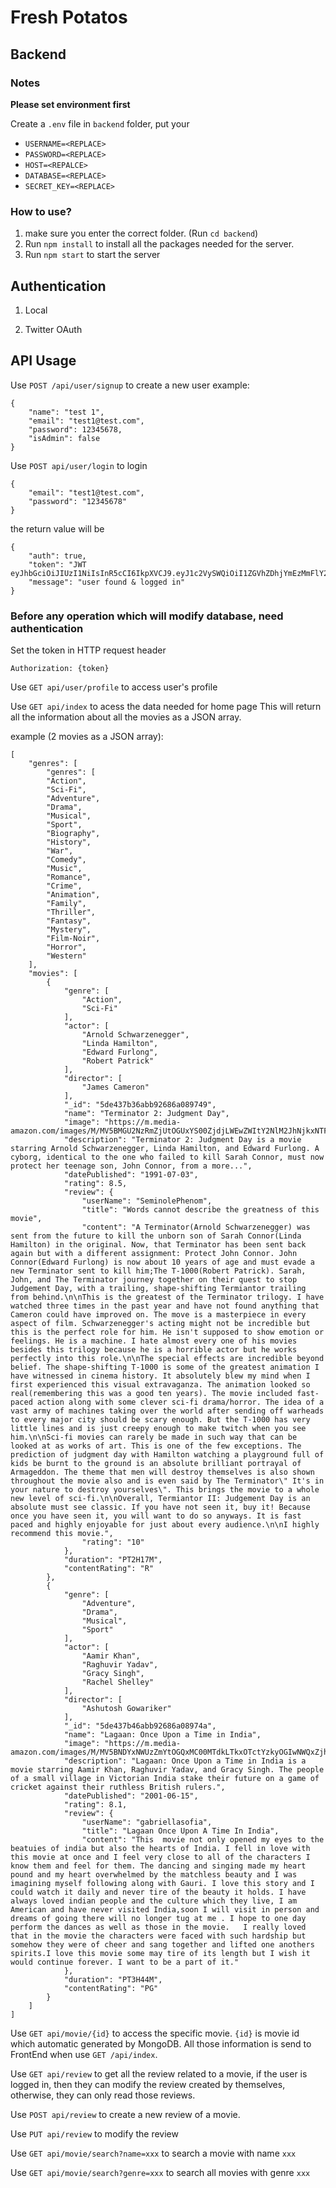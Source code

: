 # Fresh Potatos

## Backend

### Notes

**Please set environment first**

Create a `.env` file in `backend` folder, put your 

* `USERNAME=<REPLACE>`
* `PASSWORD=<REPLACE>`
* `HOST=<REPALCE>`
* `DATABASE=<REPLACE>`
* `SECRET_KEY=<REPLACE>`

### How to use?

1. make sure you enter the correct folder. (Run `cd backend`)
2. Run `npm install` to install all the packages needed for the server.
3. Run `npm start` to start the server

## Authentication

1. Local

2. Twitter OAuth



## API Usage

Use `POST /api/user/signup` to create a new user
example:

```JS
{
    "name": "test 1",
    "email": "test1@test.com",
    "password": 12345678,
    "isAdmin": false
}
```

Use `POST api/user/login` to login

```JS
{
    "email": "test1@test.com",
    "password": "12345678"
}
```

the return value will be

```JS
{
    "auth": true,
    "token": "JWT eyJhbGciOiJIUzI1NiIsInR5cCI6IkpXVCJ9.eyJ1c2VySWQiOiI1ZGVhZDhjYmEzMmFlY2FmOTZkMTZlOWEiLCJlbWFpbCI6InRlc3QyQHRlc3QuY29tIiwiaWF0IjoxNTc1NjczNzU3LCJleHAiOjE1NzU2NzczNTd9.TcxtQ6zgAWDsmv7xLZT42ifuMWCXDUcsLqQIZ0r4flg",
    "message": "user found & logged in"
}
```

### Before any operation which will modify database, need authentication

Set the token in HTTP request header 

```
Authorization: {token}
```

Use `GET api/user/profile` to access user's profile


Use `GET api/index` to acess the data needed for home page
This will return all the information about all the movies as a JSON array.

example (2 movies as a JSON array):

```JS
[
    "genres": [
        "genres": [
        "Action",
        "Sci-Fi",
        "Adventure",
        "Drama",
        "Musical",
        "Sport",
        "Biography",
        "History",
        "War",
        "Comedy",
        "Music",
        "Romance",
        "Crime",
        "Animation",
        "Family",
        "Thriller",
        "Fantasy",
        "Mystery",
        "Film-Noir",
        "Horror",
        "Western"
    ],
    "movies": [
        {
            "genre": [
                "Action",
                "Sci-Fi"
            ],
            "actor": [
                "Arnold Schwarzenegger",
                "Linda Hamilton",
                "Edward Furlong",
                "Robert Patrick"
            ],
            "director": [
                "James Cameron"
            ],
            "_id": "5de437b36abb92686a089749",
            "name": "Terminator 2: Judgment Day",
            "image": "https://m.media-amazon.com/images/M/MV5BMGU2NzRmZjUtOGUxYS00ZjdjLWEwZWItY2NlM2JhNjkxNTFmXkEyXkFqcGdeQXVyNjU0OTQ0OTY@._V1_.jpg",
            "description": "Terminator 2: Judgment Day is a movie starring Arnold Schwarzenegger, Linda Hamilton, and Edward Furlong. A cyborg, identical to the one who failed to kill Sarah Connor, must now protect her teenage son, John Connor, from a more...",
            "datePublished": "1991-07-03",
            "rating": 8.5,
            "review": {
                "userName": "SeminolePhenom",
                "title": "Words cannot describe the greatness of this movie",
                "content": "A Terminator(Arnold Schwarzenegger) was sent from the future to kill the unborn son of Sarah Connor(Linda Hamilton) in the original. Now, that Terminator has been sent back again but with a different assignment: Protect John Connor. John Connor(Edward Furlong) is now about 10 years of age and must evade a new Terminator sent to kill him;The T-1000(Robert Patrick). Sarah, John, and The Terminator journey together on their quest to stop Judgement Day, with a trailing, shape-shifting Termiantor trailing from behind.\n\nThis is the greatest of the Terminator trilogy. I have watched three times in the past year and have not found anything that Cameron could have improved on. The move is a masterpiece in every aspect of film. Schwarzenegger's acting might not be incredible but this is the perfect role for him. He isn't supposed to show emotion or feelings. He is a machine. I hate almost every one of his movies besides this trilogy because he is a horrible actor but he works perfectly into this role.\n\nThe special effects are incredible beyond belief. The shape-shifting T-1000 is some of the greatest animation I have witnessed in cinema history. It absolutely blew my mind when I first experienced this visual extravaganza. The animation looked so real(remembering this was a good ten years). The movie included fast-paced action along with some clever sci-fi drama/horror. The idea of a vast army of machines taking over the world after sending off warheads to every major city should be scary enough. But the T-1000 has very little lines and is just creepy enough to make twitch when you see him.\n\nSci-fi movies can rarely be made in such way that can be looked at as works of art. This is one of the few exceptions. The prediction of judgment day with Hamilton watching a playground full of kids be burnt to the ground is an absolute brilliant portrayal of Armageddon. The theme that men will destroy themselves is also shown throughout the movie also and is even said by The Terminator\" It's in your nature to destroy yourselves\". This brings the movie to a whole new level of sci-fi.\n\nOverall, Termiantor II: Judgement Day is an absolute must see classic. If you have not seen it, buy it! Because once you have seen it, you will want to do so anyways. It is fast paced and highly enjoyable for just about every audience.\n\nI highly recommend this movie.",
                "rating": "10"
            },
            "duration": "PT2H17M",
            "contentRating": "R"
        },
        {
            "genre": [
                "Adventure",
                "Drama",
                "Musical",
                "Sport"
            ],
            "actor": [
                "Aamir Khan",
                "Raghuvir Yadav",
                "Gracy Singh",
                "Rachel Shelley"
            ],
            "director": [
                "Ashutosh Gowariker"
            ],
            "_id": "5de437b46abb92686a08974a",
            "name": "Lagaan: Once Upon a Time in India",
            "image": "https://m.media-amazon.com/images/M/MV5BNDYxNWUzZmYtOGQxMC00MTdkLTkxOTctYzkyOGIwNWQxZjhmXkEyXkFqcGdeQXVyNjU0OTQ0OTY@._V1_.jpg",
            "description": "Lagaan: Once Upon a Time in India is a movie starring Aamir Khan, Raghuvir Yadav, and Gracy Singh. The people of a small village in Victorian India stake their future on a game of cricket against their ruthless British rulers.",
            "datePublished": "2001-06-15",
            "rating": 8.1,
            "review": {
                "userName": "gabriellasofia",
                "title": "Lagaan Once Upon A Time In India",
                "content": "This  movie not only opened my eyes to the beatuies of india but also the hearts of India. I fell in love with this movie at once and I feel very close to all of the characters I know them and feel for them. The dancing and singing made my heart pound and my heart overwhelmed by the matchless beauty and I was imagining myself following along with Gauri. I love this story and I could watch it daily and never tire of the beauty it holds. I have always loved indian people and the culture which they live, I am American and have never visited India,soon I will visit in person and dreams of going there will no longer tug at me . I hope to one day perform the dances as well as those in the movie.   I really loved that in the movie the characters were faced with such hardship but somehow they were of cheer and sang together and lifted one anothers spirits.I love this movie some may tire of its length but I wish it would continue forever. I want to be a part of it."
            },
            "duration": "PT3H44M",
            "contentRating": "PG"
        }
    ]
]

```

Use `GET api/movie/{id}` to access the specific movie.
`{id}` is movie id which automatic generated by MongoDB. All those information is send to FrontEnd when use `GET /api/index`.

Use `GET api/review` to get all the review related to a movie, if the user is logged in, then they can modify the review created by themselves, otherwise, they can only read those reviews.

Use `POST api/review` to create a new review of a movie.

Use `PUT api/review` to modify the review

Use `GET api/movie/search?name=xxx` to search a movie with name `xxx`

Use `GET api/movie/search?genre=xxx` to search all movies with genre `xxx`